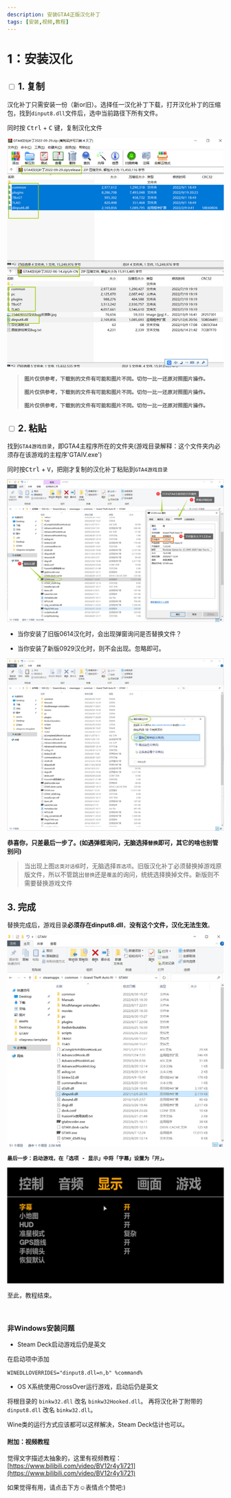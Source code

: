 ```yaml
---
description: 安装GTA4正版汉化补丁
tags: [安装,视频,教程]
---
```


# 1：安装汉化

## <input type='checkbox' /> 1. 复制

汉化补丁只需安装一份（新or旧）。选择任一汉化补丁下载，打开汉化补丁的压缩包，找到`dinput8.dll`文件后，选中当前路径下所有文件。

同时按 <kbd>Ctrl</kbd> + <kbd>C</kbd> 键，复制汉化文件

![Image](assets/2.png)

> **`图片仅供参考，下载到的文件有可能和图片不同。切勿一比一还原对照图片操作。`**
>
> **`图片仅供参考，下载到的文件有可能和图片不同。切勿一比一还原对照图片操作。`**
> 
> **`图片仅供参考，下载到的文件有可能和图片不同。切勿一比一还原对照图片操作。`**

## <input type='checkbox' /> 2. 粘贴 

找到`GTA4游戏目录`，即GTA4主程序所在的文件夹(游戏目录解释：这个文件夹内必须存在该游戏的主程序'GTAIV.exe')

同时按<kbd>Ctrl</kbd> + <kbd>V</kbd>，把刚才复制的汉化补丁粘贴到`GTA4游戏目录`


![Image](assets/step2.png)

- 当你安装了旧版0614汉化时，会出现弹窗询问是否替换文件？


- 当你安装了新版0929汉化时，则不会出现。忽略即可。


![Image](assets/%E7%B2%98%E8%B4%B4.png)

**恭喜你，只差最后一步了。(如遇弹框询问，无脑选择`替换`即可，其它的啥也别管别问)**

> 当出现上图`这类对话框`时，无脑选择`首选项`。旧版汉化补丁必须替换掉游戏原版文件，所以不管跳出`替换`还是`覆盖`的询问，统统选择换掉文件。新版则不需要替换游戏文件

##  3. 完成

替换完成后，游戏目录**必须存在dinput8.dll**，**没有这个文件，汉化无法生效**。

![Image](assets/%E5%AE%8C%E6%88%90.png)

**`最后一步：启动游戏，在「选项 - 显示」中将「字幕」设置为「开」。`**

![Image](assets/subtitle.jpg)

至此，教程结束。

<br/>


### 非Windows安装问题

- Steam Deck启动游戏后仍是英文

在启动项中添加 
~~~
WINEDLLOVERRIDES="dinput8.dll=n,b" %command% 
~~~

- OS X系统使用CrossOver运行游戏，启动后仍是英文

将根目录的 `binkw32.dll` 改名 `binkw32Hooked.dll`。
再将汉化补丁附带的 `dinput8.dll` 改名 `binkw32.dll`。

Wine类的运行方式应该都可以这样解决，Steam Deck估计也可以。

#### 附加：视频教程

觉得文字描述太抽象的，这里有视频教程：[https://www.bilibili.com/video/BV12r4y1i721](https://www.bilibili.com/video/BV12r4y1i721)

如果觉得有用，请点击下方☺表情点个赞吧:)